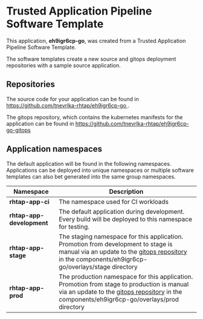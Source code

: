# Trusted Application Pipeline Software Template

This application, **eh9igr6cp-go**, was created from a Trusted Application Pipeline Software Template.

The software templates create a new source and gitops deployment repositories with a sample source application. 

## Repositories

The source code for your application can be found in [https://github.com/tnevrlka-rhtap/eh9igr6cp-go ](https://github.com/tnevrlka-rhtap/eh9igr6cp-go ).
 
The gitops repository, which contains the kubernetes manifests for the application can be found in 
[https://github.com/tnevrlka-rhtap/eh9igr6cp-go-gitops ](https://github.com/tnevrlka-rhtap/eh9igr6cp-go-gitops ) 

## Application namespaces 

The default application will be found in the following namespaces. Applications can be deployed into unique namespaces or multiple software templates can also bet generated into the same group namespaces.  

|  Namespace   |  Description   |  
| -------- | -------- |
| **rhtap-app-ci** | The namespace used for CI workloads |
| **rhtap-app-development** | The default application during development. Every build will be deployed to this namespace for testing. |
| **rhtap-app-stage** | The staging namespace for this application. Promotion from development to stage is manual via an update to the [gitops repository](https://github.com/tnevrlka-rhtap/eh9igr6cp-go-gitops ) in the components/eh9igr6cp-go/overlays/stage directory |
| **rhtap-app-prod** | The production namespace for this application. Promotion from stage to production is manual via an update to the [gitops repository](https://github.com/tnevrlka-rhtap/eh9igr6cp-go-gitops ) in the components/eh9igr6cp-go/overlays/prod directory |